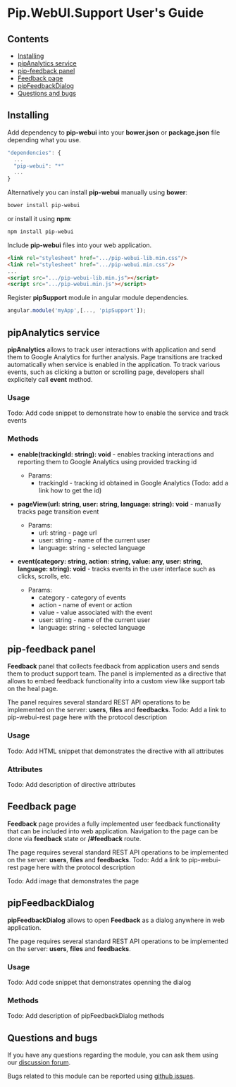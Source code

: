 # Pip.WebUI.Support User's Guide

## <a name="contents"></a> Contents
- [Installing](#install)
- [pipAnalytics service](#analytics_service)
- [pip-feedback panel](#feedback_panel)
- [Feedback page](#feedback_page)
- [pipFeedbackDialog](#feedback_dialog)
- [Questions and bugs](#issues)


## <a name="install"></a> Installing

Add dependency to **pip-webui** into your **bower.json** or **package.json** file depending what you use.
```javascript
"dependencies": {
  ...
  "pip-webui": "*"
  ...
}
```

Alternatively you can install **pip-webui** manually using **bower**:
```bash
bower install pip-webui
```

or install it using **npm**:
```bash
npm install pip-webui
```

Include **pip-webui** files into your web application.
```html
<link rel="stylesheet" href=".../pip-webui-lib.min.css"/>
<link rel="stylesheet" href=".../pip-webui.min.css"/>
...
<script src=".../pip-webui-lib.min.js"></script>
<script src=".../pip-webui.min.js"></script>
```

Register **pipSupport** module in angular module dependencies.
```javascript
angular.module('myApp',[..., 'pipSupport']);
```

## <a name="analytics_service"></a> pipAnalytics service

**pipAnalytics** allows to track user interactions with application and send them to Google Analytics for further analysis.
Page transitions are tracked automatically when service is enabled in the application. To track various events, such as 
clicking a button or scrolling page, developers shall explicitely call **event** method.

### Usage
Todo: Add code snippet to demonstrate how to enable the service and track events

### Methods

* **enable(trackingId: string): void** - enables tracking interactions and reporting them to Google Analytics using provided tracking id
  - Params:
    + trackingId - tracking id obtained in Google Analytics (Todo: add a link how to get the id)

* **pageView(url: string, user: string, language: string): void** - manually tracks page transition event
  - Params:
    + url: string - page url
    + user: string - name of the current user
    + language: string - selected language
  
* **event(category: string, action: string, value: any, user: string, language: string): void** - tracks events in the user interface such as clicks, scrolls, etc.
  - Params:
    + category - category of events
    + action - name of event or action
    + value - value associated with the event
    + user: string - name of the current user
    + language: string - selected language


## <a name="feedback_panel"></a> pip-feedback panel

**Feedback** panel that collects feedback from application users and sends them to product support team. The panel is implemented as a directive that allows to embed feedback functionality into a custom view like support tab on the heal page.

The panel requires several standard REST API operations to be implemented on the server: **users**, **files** and **feedbacks**. 
Todo: Add a link to pip-webui-rest page here with the protocol description

### Usage
Todo: Add HTML snippet that demonstrates the directive with all attributes

### Attributes
Todo: Add description of directive attributes


## <a name="feedback_page"></a> Feedback page

**Feedback** page provides a fully implemented user feedback functionality that can be included into web application. Navigation to the page can be done via **feedback** state or **/#feedback** route.

The page requires several standard REST API operations to be implemented on the server: **users**, **files** and **feedbacks**. 
Todo: Add a link to pip-webui-rest page here with the protocol description

Todo: Add image that demonstrates the page


## <a name="feedback_dialog"></a> pipFeedbackDialog

**pipFeedbackDialog** allows to open **Feedback** as a dialog anywhere in web application.

The page requires several standard REST API operations to be implemented on the server: **users**, **files** and **feedbacks**. 

### Usage
Todo: Add code snippet that demonstrates openning the dialog

### Methods
Todo: Add description of pipFeedbackDialog methods


## <a name="issues"></a> Questions and bugs

If you have any questions regarding the module, you can ask them using our 
[discussion forum](https://groups.google.com/forum/#!forum/pip-webui).

Bugs related to this module can be reported using [github issues](https://github.com/pip-webui/pip-webui-support/issues).
